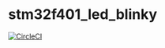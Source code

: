 # stm32f401_led_blinky

[![CircleCI](https://circleci.com/gh/key/stm32f401_led_blinky.svg?style=svg)](https://circleci.com/gh/key/stm32f401_led_blinky)

